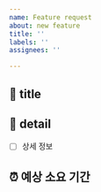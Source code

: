 ```yaml
---
name: Feature request
about: new feature
title: ''
labels: ''
assignees: ''

---
```


## 🤖 title


## 💭 detail
- [ ] 상세 정보

## ⏰ 예상 소요 기간
